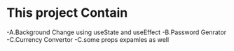 

# This project Contain 
-A.Background Change using useState and useEffect
-B.Password Genrator
-C.Currency Convertor
-C.some props expamles as well